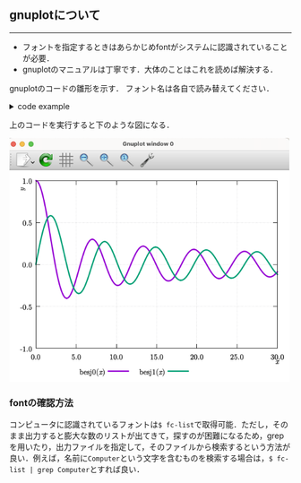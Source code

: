 ## gnuplotについて
---
- フォントを指定するときはあらかじめfontがシステムに認識されていることが必要．
- gnuplotのマニュアルは丁寧です．大体のことはこれを読めば解決する．

gnuplotのコードの雛形を示す．
フォント名は各自で読み替えてください．
<details>
<summary>code example</summary>

```gnuplot
reset

mode = 2
## 1 : "eps"
## 2: = "qt"

if (mode == 1){
##################
## for epscairo ##
##################

  set terminal epscairo enhanced color \
    font "NewComputerModern10,17" size 4in, 3in
  ### use appropriate mode: "color" or "mono"
  
  set output "out.eps"

  ## if theta exists, use "NewComputerModernMath"
  ## argument x, y, ... should be {/NewComputerModern10:Italic x}

  set tics font "NewComputerModernMath, 17"
  set xlabel font "NewComputerModern10:Italic, 17"
  set ylabel font "NewComputerModern10:Italic, 17"
  ##set zlabel font "NewComputerModern10:Italic, 17"
  set key font "NewComputerModernMath, 17"

  set lmargin at screen 0.13
  set xtics offset 0,graph 0.05
  set ytics offset 0,0
  set xlabel offset graph 0.5, graph 0.15 enhanced
  set ylabel offset graph 0.055, graph 0.45 enhanced rotate by 90
  set key spacing 1.6
  set key below center offset 0, graph 0.05
}
else if (mode == 2){
############
## for Qt ##
############
  set terminal qt font "NewComputerModern10:Regular, 17" enhanced
  
  ## if theta exists, use "NewComputerModernMath"
  ## argument x, y, ... should be {/NewComputerModern10:Italic x}

  ## font setting
  set tics font "NewComputerModern10:Regular, 17"
  set xlabel font "NewComputerModern10:Italic, 17"
  set ylabel font "NewComputerModern10:Italic, 17"
  ##set zlabel font "NewComputerModern10:Italic, 17"
  set key font "NewComputerModernMath:Regular, 17"
  
  
  ## position setting
  set lmargin at screen 0.10
  set xtics offset 0,graph 0.015
  set ytics offset 0,0
  set xlabel offset graph 0.5, graph 0.07 enhanced
  set ylabel offset graph 0.055, graph 0.45 enhanced rotate 
  set key spacing 1.6
  set key below center
}
else{
  print "mode is illegal"
  exit
}
###########################################

### for plotting
  ## argument x, y, ... should be {/NewComputerModern10:Italic x}

set grid

set tics format "%.1f"

set xrange [0:30]
set yrange [-1:1]

set xlabel "x"
set ylabel "y"

plot besj0(x) lw 3 title "besj0({/NewComputerModern10:Italic x})",\
	 besj1(x) lw 3 title "besj1({/NewComputerModern10:Italic x})"
set term qt
exit
```
</details>

上のコードを実行すると下のような図になる．

<img src="./img/gnuplot_tem.png" width=500>

### fontの確認方法
コンピュータに認識されているフォントは`$ fc-list`で取得可能．ただし，そのまま出力すると膨大な数のリストが出てきて，探すのが困難になるため，grepを用いたり，出力ファイルを指定して，そのファイルから検索するという方法が良い．例えば，名前に`Computer`という文字を含むものを検索する場合は，`$ fc-list | grep Computer`とすれば良い．